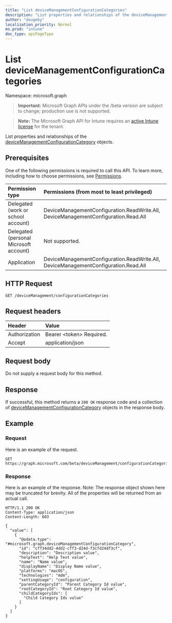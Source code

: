 ```yaml
---
title: "List deviceManagementConfigurationCategories"
description: "List properties and relationships of the deviceManagementConfigurationCategory objects."
author: "dougeby"
localization_priority: Normal
ms.prod: "intune"
doc_type: apiPageType
---
```


# List deviceManagementConfigurationCategories

Namespace: microsoft.graph

> **Important:** Microsoft Graph APIs under the /beta version are subject to change; production use is not supported.

> **Note:** The Microsoft Graph API for Intune requires an [active Intune license](https://go.microsoft.com/fwlink/?linkid=839381) for the tenant.

List properties and relationships of the [deviceManagementConfigurationCategory](../resources/intune-deviceconfigv2-devicemanagementconfigurationcategory.md) objects.

## Prerequisites
One of the following permissions is required to call this API. To learn more, including how to choose permissions, see [Permissions](/graph/permissions-reference).

|Permission type|Permissions (from most to least privileged)|
|:---|:---|
|Delegated (work or school account)|DeviceManagementConfiguration.ReadWrite.All, DeviceManagementConfiguration.Read.All|
|Delegated (personal Microsoft account)|Not supported.|
|Application|DeviceManagementConfiguration.ReadWrite.All, DeviceManagementConfiguration.Read.All|

## HTTP Request
<!-- {
  "blockType": "ignored"
}
-->
``` http
GET /deviceManagement/configurationCategories
```

## Request headers
|Header|Value|
|:---|:---|
|Authorization|Bearer &lt;token&gt; Required.|
|Accept|application/json|

## Request body
Do not supply a request body for this method.

## Response
If successful, this method returns a `200 OK` response code and a collection of [deviceManagementConfigurationCategory](../resources/intune-deviceconfigv2-devicemanagementconfigurationcategory.md) objects in the response body.

## Example

### Request
Here is an example of the request.
``` http
GET https://graph.microsoft.com/beta/deviceManagement/configurationCategories
```

### Response
Here is an example of the response. Note: The response object shown here may be truncated for brevity. All of the properties will be returned from an actual call.
``` http
HTTP/1.1 200 OK
Content-Type: application/json
Content-Length: 603

{
  "value": [
    {
      "@odata.type": "#microsoft.graph.deviceManagementConfigurationCategory",
      "id": "cff34dd2-4dd2-cff3-d24d-f3cfd24df3cf",
      "description": "Description value",
      "helpText": "Help Text value",
      "name": "Name value",
      "displayName": "Display Name value",
      "platforms": "macOS",
      "technologies": "mdm",
      "settingUsage": "configuration",
      "parentCategoryId": "Parent Category Id value",
      "rootCategoryId": "Root Category Id value",
      "childCategoryIds": [
        "Child Category Ids value"
      ]
    }
  ]
}
```




